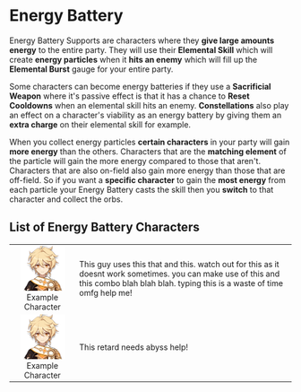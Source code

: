 # Energy Battery

Energy Battery Supports are characters where they **give large amounts energy** to the entire party. They will use their **Elemental Skill** which will create **energy particles** when it **hits an enemy** which will fill up the **Elemental Burst** gauge for your entire party.

Some characters can become energy batteries if they use a **Sacrificial Weapon** where it's passive effect is that it has a chance to **Reset Cooldowns** when an elemental skill hits an enemy. **Constellations** also play an effect on a character's viability as an energy battery by giving them an **extra charge** on their elemental skill for example.

When you collect energy particles **certain characters** in your party will gain **more energy** than the others. Characters that are the **matching element** of the particle will gain the more energy compared to those that aren't. Characters that are also on-field also gain more energy than those that are off-field. So if you want a **specific character** to gain the **most energy** from each particle your Energy Battery casts the skill then you **switch** to that character and collect the orbs.

## List of **Energy Battery** Characters

|  |  |
| :---: | :--- |
| ![](../../.gitbook/assets/ui_avataricon_aether.png)  Example Character | This guy uses this that and this. watch out for this as it doesnt work sometimes. you can make use of this and this combo blah blah blah. typing this is a waste of time omfg help me! |
| ![](../../.gitbook/assets/ui_avataricon_aether.png)  Example Character | This retard needs abyss help! |

